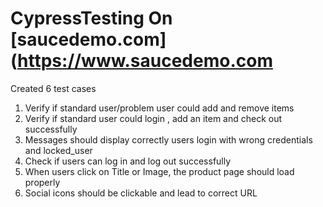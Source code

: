 # CypressTesting On [saucedemo.com](https://www.saucedemo.com
Created 6 test cases 
1. Verify if standard user/problem user could add and remove items
2. Verify if standard user could login , add an item and check out successfully
3. Messages should display correctly users login with wrong credentials and locked_user
4. Check if users can log in and log out successfully 
5. When users click on Title or Image, the product page should load properly 
6. Social icons should be clickable and lead to correct URL
